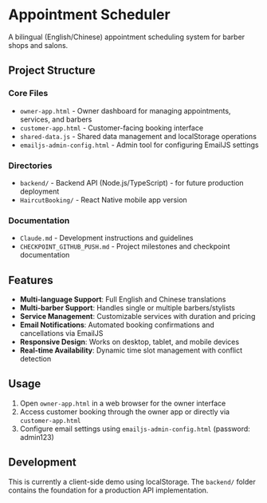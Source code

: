 # Appointment Scheduler

A bilingual (English/Chinese) appointment scheduling system for barber shops and salons.

## Project Structure

### Core Files
- `owner-app.html` - Owner dashboard for managing appointments, services, and barbers
- `customer-app.html` - Customer-facing booking interface
- `shared-data.js` - Shared data management and localStorage operations
- `emailjs-admin-config.html` - Admin tool for configuring EmailJS settings

### Directories
- `backend/` - Backend API (Node.js/TypeScript) - for future production deployment
- `HaircutBooking/` - React Native mobile app version

### Documentation
- `Claude.md` - Development instructions and guidelines
- `CHECKPOINT_GITHUB_PUSH.md` - Project milestones and checkpoint documentation

## Features

- **Multi-language Support**: Full English and Chinese translations
- **Multi-barber Support**: Handles single or multiple barbers/stylists
- **Service Management**: Customizable services with duration and pricing
- **Email Notifications**: Automated booking confirmations and cancellations via EmailJS
- **Responsive Design**: Works on desktop, tablet, and mobile devices
- **Real-time Availability**: Dynamic time slot management with conflict detection

## Usage

1. Open `owner-app.html` in a web browser for the owner interface
2. Access customer booking through the owner app or directly via `customer-app.html`
3. Configure email settings using `emailjs-admin-config.html` (password: admin123)

## Development

This is currently a client-side demo using localStorage. The `backend/` folder contains the foundation for a production API implementation.